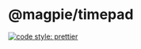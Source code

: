 # @magpie/timepad

[![code style: prettier](https://img.shields.io/badge/code_style-prettier-ff69b4.svg?style=flat-square)](https://github.com/prettier/prettier)
